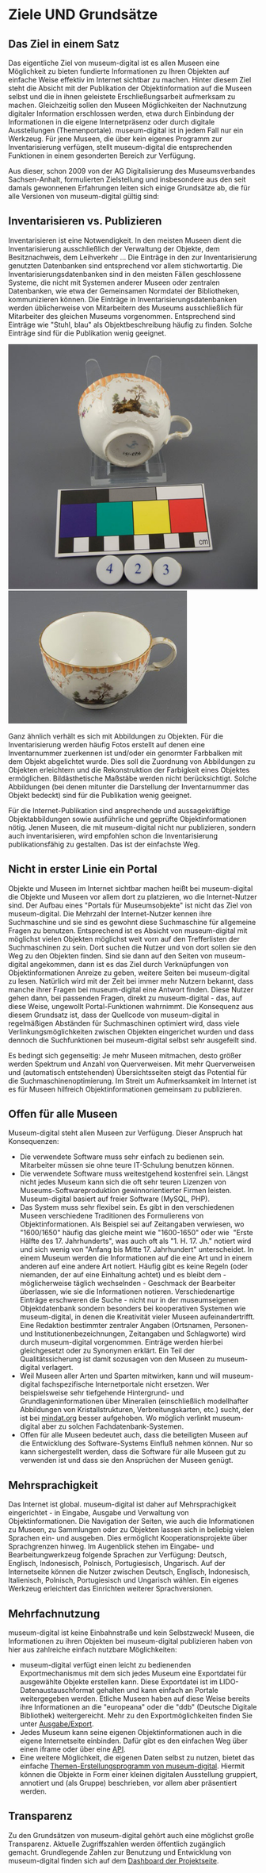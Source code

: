 Ziele UND Grundsätze
====================

Das Ziel in einem Satz
----------------------

Das eigentliche Ziel von museum-digital ist es allen Museen eine Möglichkeit zu bieten fundierte Informationen zu Ihren Objekten auf einfache Weise effektiv im Internet sichtbar zu machen. Hinter diesem Ziel steht die Absicht mit der Publikation der Objektinformation auf die Museen selbst und die in ihnen geleistete Erschließungsarbeit aufmerksam zu machen. Gleichzeitig sollen den Museen Möglichkeiten der Nachnutzung digitaler Information erschlossen werden, etwa durch Einbindung der Informationen in die eigene Internetpräsenz oder durch digitale Ausstellungen (Themenportale). museum-digital ist in jedem Fall nur ein Werkzeug. Für jene Museen, die über kein eigenes Programm zur Inventarisierung verfügen, stellt museum-digital die entsprechenden Funktionen in einem gesonderten Bereich zur Verfügung.

Aus dieser, schon 2009 von der AG Digitalisierung des Museumsverbandes Sachsen-Anhalt, formulierten Zielstellung und insbesondere aus den seit damals gewonnenen Erfahrungen leiten sich einige Grundsätze ab, die für alle Versionen von museum-digital gültig sind:

Inventarisieren vs. Publizieren
-------------------------------

Inventarisieren ist eine Notwendigkeit. In den meisten Museen dient die Inventarisierung ausschließlich der Verwaltung der Objekte, dem Besitznachweis, dem Leihverkehr \... Die Einträge in den zur
Inventarisierung genutzten Datenbanken sind entsprechend vor allem stichwortartig. Die Inventarisierungsdatenbanken sind in den meisten Fällen geschlossene Systeme, die nicht mit Systemen anderer Museen oder zentralen Datenbanken, wie etwa der Gemeinsamen Normdatei der Bibliotheken, kommunizieren können. Die Einträge in Inventarisierungsdatenbanken werden üblicherweise von Mitarbeitern des Museums ausschließlich für Mitarbeiter des gleichen Museums vorgenommen. Entsprechend sind Einträge wie \"Stuhl, blau\" als Objektbeschreibung häufig zu finden. Solche Einträge sind für die Publikation wenig geeignet.

![](../assets/chapter_1-3/423.jpg)
![](../assets/chapter_1-3/423gut.jpg)

Ganz ähnlich verhält es sich mit Abbildungen zu Objekten. Für die Inventarisierung werden häufig
Fotos erstellt auf denen eine Inventarnummer zuerkennen ist und/oder ein genormter Farbbalken mit dem Objekt abgelichtet wurde. Dies soll die
Zuordnung von Abbildungen zu Objekten erleichtern und die Rekonstruktion
der Farbigkeit eines Objektes ermöglichen. Bildästhetische Maßstäbe
werden nicht berücksichtigt. Solche Abbildungen (bei denen mitunter die
Darstellung der Inventarnummer das Objekt bedeckt) sind für die
Publikation wenig geeignet.

Für die Internet-Publikation sind ansprechende und aussagekräftige
Objektabbildungen sowie ausführliche und geprüfte Objektinformationen
nötig. Jenen Museen, die mit museum-digital nicht nur publizieren,
sondern auch inventarisieren, wird empfohlen schon die Inventarisierung
publikationsfähig zu gestalten. Das ist der einfachste Weg.

Nicht in erster Linie ein Portal
--------------------------------

Objekte und Museen im Internet sichtbar machen heißt bei museum-digital
die Objekte und Museen vor allem dort zu platzieren, wo die
Internet-Nutzer sind. Der Aufbau eines \"Portals für Museumsobjekte\"
ist nicht das Ziel von museum-digital. Die Mehrzahl der Internet-Nutzer
kennen ihre Suchmaschine und sie sind es gewohnt diese Suchmaschine für
allgemeine Fragen zu benutzen. Entsprechend ist es Absicht von
museum-digital mit möglichst vielen Objekten möglichst weit vorn auf den
Trefferlisten der Suchmaschinen zu sein. Dort suchen die Nutzer und von
dort sollen sie den Weg zu den Objekten finden. Sind sie dann auf den
Seiten von museum-digital angekommen, dann ist es das Ziel durch
Verknüpfungen von Objektinformationen Anreize zu geben, weitere Seiten
bei museum-digital zu lesen. Natürlich wird mit der Zeit bei immer mehr
Nutzern bekannt, dass manche ihrer Fragen bei museum-digital eine
Antwort finden. Diese Nutzer gehen dann, bei passenden Fragen, direkt zu
museum-digital - das, auf diese Weise, ungewollt Portal-Funktionen
wahrnimmt. Die Konsequenz aus diesem Grundsatz ist, dass der Quellcode
von museum-digital in regelmäßigen Abständen für Suchmaschinen optimiert
wird, dass viele Verlinkungsmöglichkeiten zwischen Objekten eingerichet
wurden und dass dennoch die Suchfunktionen bei museum-digital selbst
sehr ausgefeilt sind.

Es bedingt sich gegenseitig: Je mehr Museen mitmachen, desto größer
werden Spektrum und Anzahl von Querverweisen. Mit mehr Querverweisen und
(automatisch entstehenden) Übersichtsseiten steigt das Potential für die
Suchmaschinenoptimierung. Im Streit um Aufmerksamkeit im Internet ist es
für Museen hilfreich Objektinformationen gemeinsam zu publizieren.

Offen für alle Museen
---------------------

Museum-digital steht allen Museen zur Verfügung. Dieser Anspruch hat
Konsequenzen:

-   Die verwendete Software muss sehr einfach zu bedienen sein.
    Mitarbeiter müssen sie ohne teure IT-Schulung benutzen können.
-   Die verwendete Software muss weitestgehend kostenfrei sein. Längst
    nicht jedes Museum kann sich die oft sehr teuren Lizenzen von
    Museums-Softwareproduktion gewinnorientierter Firmen leisten.
    Museum-digital basiert auf freier Software (MySQL, PHP).
-   Das System muss sehr flexibel sein. Es gibt in den verschiedenen
    Museen verschiedene Traditionen des Formulierens von
    Objektinformationen. Als Beispiel sei auf Zeitangaben verwiesen, wo
    \"1600/1650\" häufig das gleiche meint wie \"1600-1650\" oder wie
     \"Erste Hälfte des 17. Jahrhunderts\", was auch oft als \"1. H. 17.
    Jh.\" notiert wird und sich wenig von \"Anfang bis Mitte 17.
    Jahrhundert\" unterscheidet. In einem Museum werden die
    Informationen auf die eine Art und in einem anderen auf eine andere
    Art notiert. Häufig gibt es keine Regeln (oder niemanden, der auf
    eine Einhaltung achtet) und es bleibt dem - möglicherweise täglich
    wechselnden - Geschmack der Bearbeiter überlassen, wie sie die
    Informationen notieren. Verschiedenartige Einträge erschweren die
    Suche - nicht nur in der museumseigenen Objektdatenbank sondern
    besonders bei kooperativen Systemen wie museum-digital, in denen die
    Kreativität vieler Museen aufeinandertrifft. Eine Redaktion
    bestimmter zentraler Angaben (Ortsnamen, Personen- und
    Institutionenbezeichnungen, Zeitangaben und Schlagworte) wird durch
    museum-digital vorgenommen. Einträge werden hierbei gleichgesetzt
    oder zu Synonymen erklärt. Ein Teil der Qualitätssicherung ist damit
    sozusagen von den Museen zu museum-digital verlagert.
-   Weil Museen aller Arten und Sparten mitwirken, kann und will
    museum-digital fachspezifische Internetportale nicht ersetzen. Wer
    beispielsweise sehr tiefgehende Hintergrund- und
    Grundlageninformationen über Mineralien (einschließlich modellhafter
    Abbildungen von Kristallstrukturen, Verbreitungskarten, etc.) sucht,
    der ist bei [mindat.org](https://www.mindat.org/) besser aufgehoben.
    Wo möglich verlinkt museum-digital aber zu solchen
    Fachdatenbank-Systemen.
-   Offen für alle Museen bedeutet auch, dass die beteiligten Museen auf
    die Entwicklung des Software-Systems Einfluß nehmen können. Nur so
    kann sichergestellt werden, dass die Software für alle Museen gut zu
    verwenden ist und dass sie den Ansprüchen der Museen genügt.

Mehrsprachigkeit
----------------

Das Internet ist global. museum-digital ist daher auf Mehrsprachigkeit eingerichtet - in Eingabe,
Ausgabe und Verwaltung von Objektinformationen. Die Navigation der
Seiten, wie auch die Informationen zu Museen, zu Sammlungen oder zu
Objekten lassen sich in beliebig vielen Sprachen ein- und ausgeben. Dies
ermöglicht Kooperationsprojekte über Sprachgrenzen hinweg. Im Augenblick
stehen im Eingabe- und Bearbeitungwerkzeug folgende Sprachen zur
Verfügung: Deutsch, Englisch, Indonesisch, Polnisch, Portugiesisch,
Ungarisch. Auf der Internetseite können die Nutzer zwischen Deutsch,
Englisch, Indonesisch, Italienisch, Polnisch, Portugiesisch und
Ungarisch wählen. Ein eigenes Werkzeug erleichtert das Einrichten
weiterer Sprachversionen.

Mehrfachnutzung
---------------

museum-digital ist keine Einbahnstraße und kein Selbstzweck! Museen, die
Informationen zu ihren Objekten bei museum-digital publizieren haben von
hier aus zahlreiche einfach nutzbare Möglichkeiten:

-   museum-digital verfügt einen leicht zu bedienenden Exportmechanismus
    mit dem sich jedes Museum eine Exportdatei für ausgewählte Objekte
    erstellen kann. Diese Exportdatei ist im LIDO-Datenaustauschformat
    gehalten und kann einfach an Portale weitergegeben werden. Etliche
    Museen haben auf diese Weise bereits ihre Informationen an die
    \"europeana\" oder die \"ddb\" (Deutsche Digitale Bibliothek)
    weitergereicht. Mehr zu den Exportmöglichkeiten finden Sie unter
    [Ausgabe/Export](../musdb/Objektsuche/Export.md).
-   Jedes Museum kann seine eigenen Objektinformationen auch in die
    eigene Internetseite einbinden. Dafür gibt es den einfachen Weg über
    einen iframe oder über eine [API](../Ausgabe/API/README.md).
-   Eine weitere Möglichkeit, die eigenen Daten selbst zu nutzen, bietet
    das einfache [Themen-Erstellungsprogramm von museum-digital](../Themator/README.md). Hiermit
    können die Objekte in Form einer kleinen digitalen Ausstellung
    gruppiert, annotiert und (als Gruppe) beschrieben, vor allem aber
    präsentiert werden.

Transparenz
-----------

Zu den Grundsätzen von museum-digital gehört auch eine möglichst große
Transparenz. Aktuelle Zugriffszahlen werden öffentlich zugänglich
gemacht. Grundlegende Zahlen zur Benutzung und Entwicklung von museum-digital
finden sich auf dem [Dashboard der Projektseite](https://de.about.museum-digital.org/dashboard).

